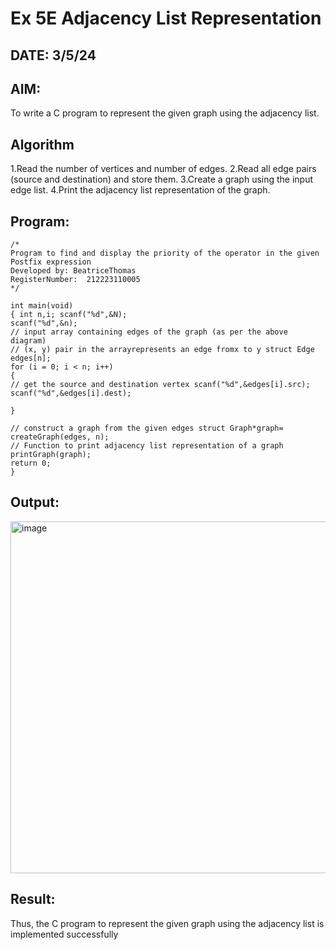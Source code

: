 # Ex 5E Adjacency List Representation
## DATE: 3/5/24
## AIM:
To write a C program to represent the given graph using the adjacency list.

## Algorithm
1.Read the number of vertices and number of edges.
2.Read all edge pairs (source and destination) and store them.
3.Create a graph using the input edge list.
4.Print the adjacency list representation of the graph. 

## Program:
```
/*
Program to find and display the priority of the operator in the given Postfix expression
Developed by: BeatriceThomas
RegisterNumber:  212223110005
*/

int main(void)
{ int n,i; scanf("%d",&N);
scanf("%d",&n);
// input array containing edges of the graph (as per the above diagram)
// (x, y) pair in the arrayrepresents an edge fromx to y struct Edge edges[n];
for (i = 0; i < n; i++)
{
// get the source and destination vertex scanf("%d",&edges[i].src);
scanf("%d",&edges[i].dest);

}

// construct a graph from the given edges struct Graph*graph= createGraph(edges, n);
// Function to print adjacency list representation of a graph printGraph(graph);
return 0;
}

```

## Output:

<img width="563" alt="image" src="https://github.com/user-attachments/assets/21abcf95-4430-43f2-95fb-99944a8cf1c6" />


## Result:
Thus, the C program to represent the given graph using the adjacency list is implemented successfully
